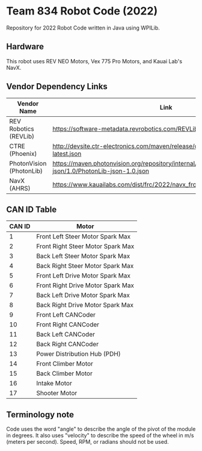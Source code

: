 # Team 834 Robot Code (2022)

Repository for 2022 Robot Code written in Java using WPILib.

## Hardware

This robot uses REV NEO Motors, Vex 775 Pro Motors, and Kauai Lab's NavX.

## Vendor Dependency Links

| Vendor Name              | Link                                                                                                           |
|--------------------------|----------------------------------------------------------------------------------------------------------------|
| REV Robotics (REVLib)    | <https://software-metadata.revrobotics.com/REVLib.json>                                                          |
| CTRE (Phoenix)           | <http://devsite.ctr-electronics.com/maven/release/com/ctre/phoenix/Phoenix-latest.json>                          |
| PhotonVision (PhotonLib) | <https://maven.photonvision.org/repository/internal/org/photonvision/PhotonLib-json/1.0/PhotonLib-json-1.0.json> |
| NavX (AHRS)              | <https://www.kauailabs.com/dist/frc/2022/navx_frc.json>                                                          |

## CAN ID Table

| CAN ID | Motor |
|--------|-------|
| 1      | Front Left Steer Motor Spark Max    |
| 2      | Front Right Steer Motor Spark Max   |
| 3      | Back Left Steer Motor Spark Max     |
| 4      | Back Right Steer Motor Spark Max    |
| 5      | Front Left Drive Motor Spark Max    |
| 6      | Front Right Drive Motor Spark Max   |
| 7      | Back Left Drive Motor Spark Max     |
| 8      | Back Right Drive Motor Spark Max    |
| 9      | Front Left CANCoder                 |
| 10     | Front Right CANCoder                |
| 11     | Back Left CANCoder                  |
| 12     | Back Right CANCoder                 |
| 13     | Power Distribution Hub (PDH)        |
| 14     | Front Climber Motor                 |
| 15     | Back Climber Motor                  |
| 16     | Intake Motor                        |
| 17     | Shooter Motor                       |

## Terminology note

Code uses the word "angle" to describe the angle of the pivot of the module in degrees. It also uses "velocity" to describe the speed of the wheel in m/s (meters per second). Speed, RPM, or radians should not be used.
